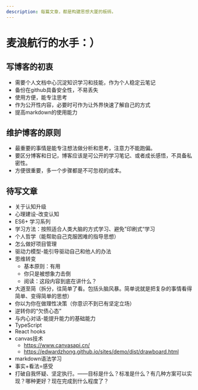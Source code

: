 ```yaml
---
description: 每篇文章，都是构建思想大厦的板砖。
---
```


# 麦浪航行的水手：）

## 写博客的初衷

* 需要个人文档中心沉淀知识学习和技能，作为个人稳定云笔记
* 备份在github具备安全性，不易丢失
* 使用方便，能专注思考
* 作为公开性内容，必要时可作为让外界快速了解自己的方式
* 提高markdown的使用能力

## 维护博客的原则

* 最重要的事情是能专注想法做分析和思考，注意力不能跑偏。
* 要区分博客和日记，博客应该是可公开的学习笔记、或者成长感悟，不具备私密性。
* 方便很重要，多一个步骤都是不可忽视的成本。

## 待写文章

* 关于认知升级
* 心理建设-改变认知
* ES6+ 学习系列
* 学习方法：按照适合人类大脑的方式学习、避免”印刷式“学习
* 个人哲学（能帮助自己克服困难的指导思想）
* 怎么做好项目管理
* 驱动力模型-能引导驱动自己和他人的办法
* 思维转变
  * 基本原则：有用
  * 你只是被想象力击倒
  * 阅读：这段内容到底在讲什么？
* 大道至简（拆分，往简单了看。包括头脑风暴。简单说就是把复杂的事情看得简单、变得简单的思想）
* 你以为你在做理性决策（你意识不到已有坚定立场）
* 逆转你的“欠债心态”
* 与内心对话-能提升能力的基础能力
* TypeScript
* React hooks
* canvas技术  
  * https://www.canvasapi.cn/
  * https://edwardzhong.github.io/sites/demo/dist/drawboard.html
* markdown语法学习
* 事实+看法=感受
* 打破自我怀疑、坚定执行。——目标是什么？标准是什么？有几种方案可以实现？哪种更好？现在完成到什么程度了？






